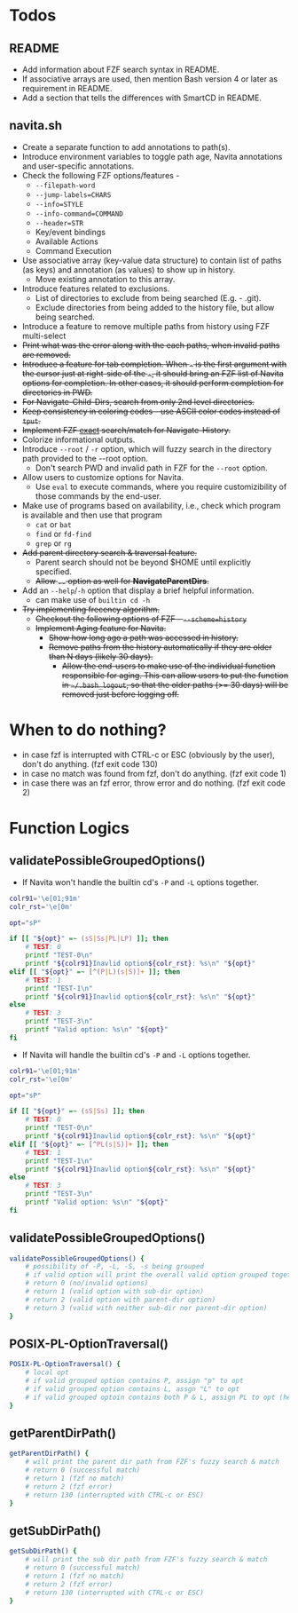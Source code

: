 # Todos

## README

- Add information about FZF search syntax in README.
- If associative arrays are used, then mention Bash version 4 or later as requirement in README.
- Add a section that tells the differences with SmartCD in README.

## navita.sh

- Create a separate function to add annotations to path(s).
- Introduce environment variables to toggle path age, Navita annotations and user-specific annotations.
- Check the following FZF options/features - 
    - `--filepath-word`
    - `--jump-labels=CHARS`
    - `--info=STYLE`
    - `--info-command=COMMAND`
    - `--header=STR`
    - Key/event bindings
    - Available Actions
    - Command Execution
- Use associative array (key-value data structure) to contain list of paths (as keys) and annotation (as values) to show up in history.
    - Move existing annotation to this array.
- Introduce features related to exclusions.
    - List of directories to exclude from being searched (E.g. - .git).
    - Exclude directories from being added to the history file, but allow being searched.
- Introduce a feature to remove multiple paths from history using FZF multi-select
- ~~Print what was the error along with the each paths, when invalid paths are removed.~~
- ~~Introduce a feature for tab completion. When `-` is the first argument with the cursor just at right-side of the `-`, it should bring an FZF list of Navita options for completion. In other cases, it should perform completion for directories in PWD.~~
- ~~For Navigate-Child-Dirs, search from only 2nd level directories.~~
- ~~Keep consistency in coloring codes - use ASCII color codes instead of `tput`.~~
- ~~Implement FZF <u>exact</u> search/match for Navigate-History.~~
- Colorize informational outputs.
- Introduce `--root` / `-r` option, which will fuzzy search in the directory path provided to the --root option.
    - Don't search PWD and invalid path in FZF for the `--root` option.
- Allow users to customize options for Navita.
    - Use `eval` to execute commands, where you require customizibility of those commands by the end-user.
- Make use of programs based on availability, i.e., check which program is available and then use that program
    - `cat` or `bat`
    - `find` or `fd-find`
    - `grep` or `rg`
- ~~Add parent directory search & traversal feature.~~
    - Parent search should not be beyond $HOME until explicitly specified.
    - ~~Allow `..` option as well for <b>NavigateParentDirs</b>.~~
- Add an `--help`/`-h` option that display a brief helpful information.
    - can make use of `builtin cd -h`
- ~~Try implementing frecency algorithm.~~
    - ~~Checkout the following options of FZF - `--scheme=history`~~
    - ~~Implement Aging feature for Navita.~~
        - ~~Show how long ago a path was accessed in history.~~
        - ~~Remove paths from the history automatically if they are older than N days (likely 30 days).~~
            - ~~Allow the end-users to make use of the individual function responsible for aging. This can allow users to put the function in `~/.bash_logout`, so that the older paths (>= 30 days) will be removed just before logging off.~~

# When to do nothing?

- in case fzf is interrupted with CTRL-c or ESC (obviously by the user), don't do anything. (fzf exit code 130)
- in case no match was found from fzf, don't do anything. (fzf exit code 1)
- in case there was an fzf error, throw error and do nothing. (fzf exit code 2)

# Function Logics

## validatePossibleGroupedOptions()

- If Navita won't handle the builtin cd's `-P` and `-L` options together.

```bash
colr91='\e[01;91m'
colr_rst='\e[0m'

opt="sP"

if [[ "${opt}" =~ (sS|Ss|PL|LP) ]]; then
	# TEST: 0
	printf "TEST-0\n"
	printf "${colr91}Inavlid option${colr_rst}: %s\n" "${opt}"
elif [[ "${opt}" =~ [^(P|L)(s|S)]+ ]]; then
	# TEST: 1
	printf "TEST-1\n"
	printf "${colr91}Inavlid option${colr_rst}: %s\n" "${opt}"
else
	# TEST: 3
	printf "TEST-3\n"
	printf "Valid option: %s\n" "${opt}"
fi
```

- If Navita will handle the builtin cd's `-P` and `-L` options together.

```bash
colr91='\e[01;91m'
colr_rst='\e[0m'

opt="sP"

if [[ "${opt}" =~ (sS|Ss) ]]; then
	# TEST: 0
	printf "TEST-0\n"
	printf "${colr91}Inavlid option${colr_rst}: %s\n" "${opt}"
elif [[ "${opt}" =~ [^PL(s|S)]+ ]]; then
	# TEST: 1
	printf "TEST-1\n"
	printf "${colr91}Inavlid option${colr_rst}: %s\n" "${opt}"
else
	# TEST: 3
	printf "TEST-3\n"
	printf "Valid option: %s\n" "${opt}"
fi
```

## validatePossibleGroupedOptions()

```bash
validatePossibleGroupedOptions() {
	# possibility of -P, -L, -S, -s being grouped
	# if valid option will print the overall valid option grouped together.
	# return 0 (no/invalid options)
	# return 1 (valid option with sub-dir option)
	# return 2 (valid option with parent-dir option)
	# return 3 (valid with neither sub-dir nor parent-dir option)
}
```

## POSIX-PL-OptionTraversal()

```bash
POSIX-PL-OptionTraversal() {
	# local opt
	# if valid grouped option contains P, assign "p" to opt
	# if valid grouped option contains L, assgn "L" to opt
	# if valid grouped optoin contains both P & L, assign PL to opt (here order matters)
}
```

## getParentDirPath()

```bash
getParentDirPath() {
	# will print the parent dir path from FZF's fuzzy search & match
	# return 0 (successful match)
	# return 1 (fzf no match)
	# return 2 (fzf error)
	# return 130 (interrupted with CTRL-c or ESC)
}
```

## getSubDirPath()

```bash
getSubDirPath() {
	# will print the sub dir path from FZF's fuzzy search & match
	# return 0 (successful match)
	# return 1 (fzf no match)
	# return 2 (fzf error)
	# return 130 (interrupted with CTRL-c or ESC)
}
```
